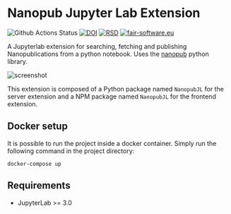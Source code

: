 # Nanopub Jupyter Lab Extension

![Github Actions Status](https://github.com/fair-workflows/NanopubJL/workflows/Build/badge.svg)
[![DOI](https://zenodo.org/badge/273529669.svg)](https://zenodo.org/badge/latestdoi/273529669)
[![RSD](https://img.shields.io/badge/RSD-NanopubJL-blue)](https://research-software.nl/software/nanopubjl)
[![fair-software.eu](https://img.shields.io/badge/fair--software.eu-%E2%97%8F%20%20%E2%97%8F%20%20%E2%97%8F%20%20%E2%97%8F%20%20%E2%97%8B-yellow)](https://fair-software.eu)

A Jupyterlab extension for searching, fetching and publishing Nanopublications from a python notebook. Uses the [nanopub](https://github.com/fair-workflows/nanopub) python library.

![screenshot](https://github.com/fair-workflows/NanopubJL/blob/master/nanopubJLexample.gif "Screenshot")

This extension is composed of a Python package named `NanopubJL`
for the server extension and a NPM package named `NanopubJL`
for the frontend extension.

## Docker setup
It is possible to run the project inside a docker container. Simply run the following command in the project directory:

```shell script
docker-compose up
```

## Requirements

* JupyterLab >= 3.0
